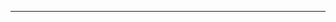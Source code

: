 <!--
CO_OP_TRANSLATOR_METADATA:
{
  "original_hash": "14c0a61ecc1cd2012a9c129236dfdf71",
  "translation_date": "2025-08-27T13:22:08+00:00",
  "source_file": "04-PracticalSamples/README.md",
  "language_code": "lt"
}
-->


---

